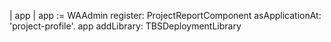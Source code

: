 | app |
app := WAAdmin register: ProjectReportComponent asApplicationAt: 'project-profile'.
app
        addLibrary: TBSDeploymentLibrary